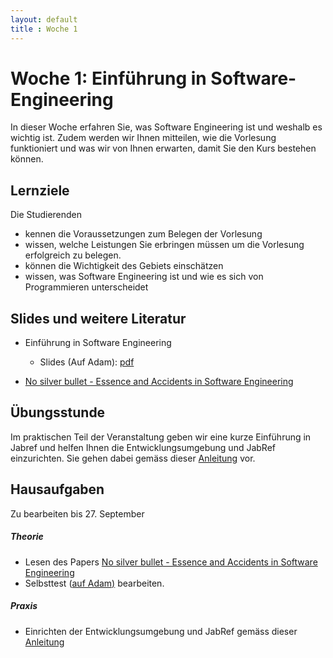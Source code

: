 ```yaml
---
layout: default
title : Woche 1
---
```


# Woche 1: Einführung in Software-Engineering

In dieser Woche erfahren Sie, was Software Engineering ist und weshalb es wichtig ist. 
Zudem werden wir Ihnen mitteilen, wie die Vorlesung funktioniert und was wir von Ihnen erwarten, damit Sie den Kurs bestehen können. 

## Lernziele 

Die Studierenden

* kennen die Voraussetzungen zum Belegen der Vorlesung
* wissen, welche Leistungen Sie erbringen müssen um die Vorlesung erfolgreich zu belegen. 
* können die Wichtigkeit des Gebiets einschätzen
* wissen, was Software Engineering ist und wie es sich von Programmieren unterscheidet


## Slides und weitere Literatur

* Einführung in Software Engineering
    * Slides (Auf Adam): [pdf](https://adam.unibas.ch/goto_adam_file_1450685_download.html)

* [No silver bullet - Essence and Accidents in Software Engineering](http://www.sci.brooklyn.cuny.edu/~sklar/teaching/s10/cis20.2/papers/brooks-no-silver-bullet.pdf)


## Übungsstunde

 Im praktischen Teil der Veranstaltung geben wir eine kurze Einführung in 
 Jabref und helfen Ihnen die Entwicklungsumgebung und JabRef einzurichten. Sie gehen dabei gemäss dieser [Anleitung](../exercises/jabref-setup) vor. 


## Hausaufgaben

Zu bearbeiten bis 27. September

##### Theorie

- Lesen des Papers [No silver bullet - Essence and Accidents in Software Engineering](http://www.sci.brooklyn.cuny.edu/~sklar/teaching/s10/cis20.2/papers/brooks-no-silver-bullet.pdf)
- Selbsttest ([auf Adam)](https://adam.unibas.ch/goto_adam_tst_1435781.html) bearbeiten.

##### Praxis

- Einrichten der Entwicklungsumgebung und JabRef gemäss dieser [Anleitung](../exercises/jabref-setup)






